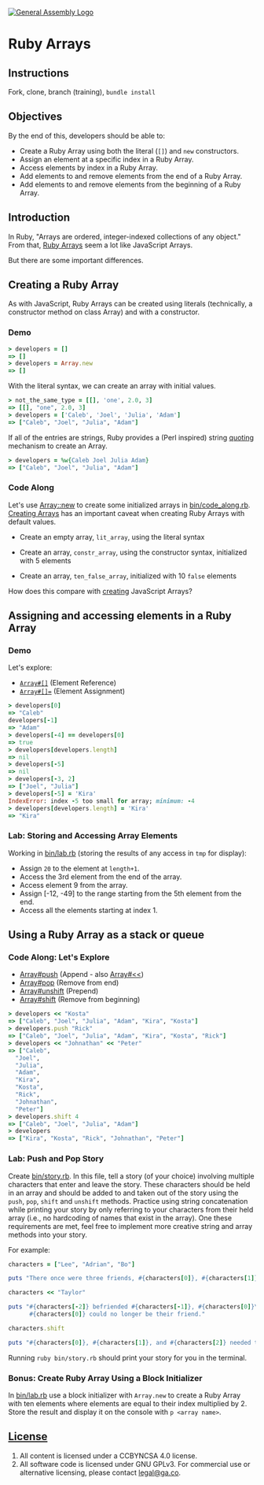 [![General Assembly Logo](https://camo.githubusercontent.com/1a91b05b8f4d44b5bbfb83abac2b0996d8e26c92/687474703a2f2f692e696d6775722e636f6d2f6b6538555354712e706e67)](https://generalassemb.ly/education/web-development-immersive)

# Ruby Arrays

## Instructions

Fork, clone, branch (training), `bundle install`

## Objectives

By the end of this, developers should be able to:

-   Create a Ruby Array using both the literal (`[]`) and `new` constructors.
-   Assign an element at a specific index in a Ruby Array.
-   Access elements by index in a Ruby Array.
-   Add elements to and remove elements from the end of a Ruby Array.
-   Add elements to and remove elements from the beginning of a Ruby Array.

## Introduction

In Ruby, "Arrays are ordered, integer-indexed collections of any object." From
that, [Ruby Arrays](http://ruby-doc.org/core-2.3.1/Array.html) seem a lot like
JavaScript Arrays.

But there are some important differences.

## Creating a Ruby Array

As with JavaScript, Ruby Arrays can be created using literals (technically, a
constructor method on class Array) and with a constructor.

### Demo

```ruby
> developers = []
=> []
> developers = Array.new
=> []
```

With the literal syntax, we can create an array with initial values.

```ruby
> not_the_same_type = [[], 'one', 2.0, 3]
=> [[], "one", 2.0, 3]
> developers = ['Caleb', 'Joel', 'Julia', 'Adam']
=> ["Caleb", "Joel", "Julia", "Adam"]
```

If all of the entries are strings, Ruby provides a (Perl inspired) string
[quoting](https://en.wikibooks.org/wiki/Ruby_Programming/Syntax/Literals#The_.25_Notation)
mechanism to create an Array.

```ruby
> developers = %w{Caleb Joel Julia Adam}
=> ["Caleb", "Joel", "Julia", "Adam"]
```

### Code Along

Let's use [Array::new](http://ruby-doc.org/core-2.3.1/Array.html#method-c-new)
to create some initialized arrays in [bin/code_along.rb](bin/code_along.rb).  [Creating
Arrays](http://ruby-doc.org/core-2.3.1/Array.html#class-Array-label-Creating+Arrays)
has an important caveat when creating Ruby Arrays with default values.

-   Create an empty array, `lit_array`, using the literal syntax

-   Create an array, `constr_array`, using the constructor syntax, initialized
with 5 elements

-   Create an array, `ten_false_array`, initialized with 10 `false` elements

How does this compare with
[creating](https://developer.mozilla.org/en-US/docs/Web/JavaScript/Reference/Global_Objects/Array)
JavaScript Arrays?

## Assigning and accessing elements in a Ruby Array

### Demo

Let's explore:

-   [`Array#[]`](http://ruby-doc.org/core-2.3.1/Array.html#method-i-5B-5D) (Element Reference)
-   [`Array#[]=`](http://ruby-doc.org/core-2.3.1/Array.html#method-i-5B-5D-3D) (Element Assignment)

```ruby
> developers[0]
=> "Caleb"
developers[-1]
=> "Adam"
> developers[-4] == developers[0]
=> true
> developers[developers.length]
=> nil
> developers[-5]
=> nil
> developers[-3, 2]
=> ["Joel", "Julia"]
> developers[-5] = 'Kira'
IndexError: index -5 too small for array; minimum: -4
> developers[developers.length] = 'Kira'
=> "Kira"
```

### Lab: Storing and Accessing Array Elements

Working in [bin/lab.rb](bin/lab.rb) (storing the results of any access in `tmp`
for display):

-   Assign `20` to the element at `length+1`.
-   Access the 3rd element from the end of the array.
-   Access element 9 from the array.
-   Assign [-12, -49] to the range starting from the 5th element from the end.
-   Access all the elements starting at index 1.

## Using a Ruby Array as a stack or queue

### Code Along: Let's Explore

-   [Array#push](http://ruby-doc.org/core-2.3.1/Array.html#method-i-push) (Append -
also [Array#<<](http://ruby-doc.org/core-2.3.1/Array.html#method-i-3C-3C))
-   [Array#pop](http://ruby-doc.org/core-2.3.1/Array.html#method-i-pop) (Remove from
end)
-   [Array#unshift](http://ruby-doc.org/core-2.3.1/Array.html#method-i-unshift)
(Prepend)
-   [Array#shift](http://ruby-doc.org/core-2.3.1/Array.html#method-i-shift) (Remove
from beginning)

```ruby
> developers << "Kosta"
=> ["Caleb", "Joel", "Julia", "Adam", "Kira", "Kosta"]
> developers.push "Rick"
=> ["Caleb", "Joel", "Julia", "Adam", "Kira", "Kosta", "Rick"]
> developers << "Johnathan" << "Peter"
=> ["Caleb",
  "Joel",
  "Julia",
  "Adam",
  "Kira",
  "Kosta",
  "Rick",
  "Johnathan",
  "Peter"]
> developers.shift 4
=> ["Caleb", "Joel", "Julia", "Adam"]
> developers
=> ["Kira", "Kosta", "Rick", "Johnathan", "Peter"]
```

### Lab: Push and Pop Story

Create [bin/story.rb](bin/story.rb). In this file, tell a story (of your choice) involving
multiple characters that enter and leave the story. These characters should be
held in an array and should be added to and taken out of the story using the
`push`, `pop`, `shift` and `unshift` methods. Practice using string
concatenation while printing your story by only referring to your characters
from their held array (i.e., no hardcoding of names that exist in the array).
One these requirements are met, feel free to implement more creative string and
array methods into your story.

For example:

```ruby
characters = ["Lee", "Adrian", "Bo"]

puts "There once were three friends, #{characters[0]}, #{characters[1]}, and #{characters[2]}."

characters << "Taylor"

puts "#{characters[-2]} befriended #{characters[-1]}, #{characters[0]}\'s known enemy.
      #{characters[0]} could no longer be their friend."

characters.shift

puts "#{characters[0]}, #{characters[1]}, and #{characters[2]} needed to think of lunch plans."
```

Running `ruby bin/story.rb` should print your story for you in the terminal.

### Bonus: Create Ruby Array Using a Block Initializer

In [bin/lab.rb](bin/lab.rb) use a block initializer with `Array.new` to create a
 Ruby Array with ten elements where elements are equal to their index multiplied
by 2. Store the result and display it on the console with `p <array name>`.

## [License](LICENSE)

1.  All content is licensed under a CC­BY­NC­SA 4.0 license.
1.  All software code is licensed under GNU GPLv3. For commercial use or
    alternative licensing, please contact legal@ga.co.
